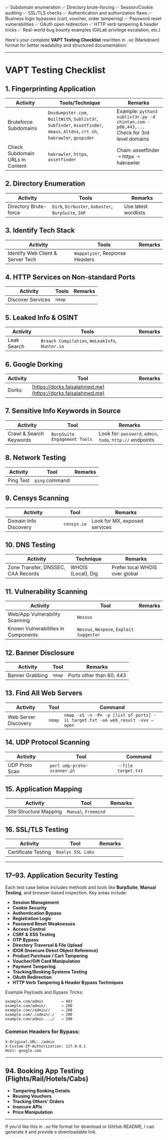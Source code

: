 ✅ Subdomain enumeration
✅ Directory brute-forcing
✅ Session/Cookie auditing
✅ SSL/TLS checks
✅ Authentication and authorization flaws
✅ Business logic bypasses (cart, voucher, order tampering)
✅ Password reset vulnerabilities
✅ OAuth open redirection
✅ HTTP verb tampering & header tricks
✅ Real-world bug bounty examples (GitLab privilege escalation, etc.)


Here's your complete **VAPT Testing Checklist** rewritten in `.md` (Markdown) format for better readability and structured documentation:

---

# VAPT Testing Checklist

## 1. Fingerprinting Application

|Activity|Tools/Technique|Remarks|
|---|---|---|
|Bruteforce Subdomains|`Dnsdumpster.com`, `BuiltWith`, `Sublist3r`, `Subfinder`, `Assetfinder`, `Amass`, `Altdns`, `crt.sh`, `hakrawler`, `gospider`|Example: `python3 sublist3r.py -d chintan.com -p80,443,...`  <br>Check for 3rd level domains|
|Check Subdomain URLs in Content|`hakrawler`, `httpx`, `assetfinder`|Chain: assetfinder ➝ httpx ➝ hakrawler|

## 2. Directory Enumeration

|Activity|Tools|Remarks|
|---|---|---|
|Directory Brute-force|`Dirb`, `Dirbuster`, `Gobuster`, `BurpSuite`, `ZAP`|Use latest wordlists|

## 3. Identify Tech Stack

|Activity|Tools|Remarks|
|---|---|---|
|Identify Web Client & Server Tech|`Wappalyzer`, Response Headers||

## 4. HTTP Services on Non-standard Ports

|Activity|Tools|Remarks|
|---|---|---|
|Discover Services|`nmap`||

## 5. Leaked Info & OSINT

|Activity|Tools|Remarks|
|---|---|---|
|Leak Search|`Breach Compilation`, `WeLeakInfo`, `Hunter.io`||

## 6. Google Dorking

|Activity|Tool|Remarks|
|---|---|---|
|Dorks|[https://dorks.faisalahmed.me](https://dorks.faisalahmed.me)||

## 7. Sensitive Info Keywords in Source

|Activity|Tool|Remarks|
|---|---|---|
|Crawl & Search Keywords|`BurpSuite Engagement Tools`|Look for: `password`, `admin`, `todo`, `http://` endpoints|

## 8. Network Testing

|Activity|Tool|Remarks|
|---|---|---|
|Ping Test|`ping` command||

## 9. Censys Scanning

|Activity|Tool|Remarks|
|---|---|---|
|Domain Info Discovery|`censys.io`|Look for MX, exposed services|

## 10. DNS Testing

|Activity|Technique|Remarks|
|---|---|---|
|Zone Transfer, DNSSEC, CAA Records|WHOIS (Local), Dig|Prefer local WHOIS over global|

## 11. Vulnerability Scanning

|Activity|Tool|Remarks|
|---|---|---|
|Web/App Vulnerability Scanning|`Nessus`||
|Known Vulnerabilities in Components|`Nessus`, `Nexpose`, `Exploit Suggestor`||

## 12. Banner Disclosure

|Activity|Tool|Remarks|
|---|---|---|
|Banner Grabbing|`nmap`|Ports other than 80, 443|

## 13. Find All Web Servers

|Activity|Tool|Command|
|---|---|---|
|Web Server Discovery|`nmap`|`nmap -sS -n -Pn -p [list of ports] -iL target.txt -oA web_result -vvv –open`|

## 14. UDP Protocol Scanning

|Activity|Tool|Command|
|---|---|---|
|UDP Proto Scan|`perl udp-proto-scanner.pl`|`--file target.txt`|

## 15. Application Mapping

|Activity|Tool|Remarks|
|---|---|---|
|Site Structure Mapping|`Manual`, `Freemind`||

## 16. SSL/TLS Testing

|Activity|Tool|Remarks|
|---|---|---|
|Certificate Testing|`Qualys SSL Labs`||

---

## 17–93. Application Security Testing

Each test case below includes methods and tools like **BurpSuite**, **Manual Testing**, and browser-based inspection. Key areas include:

- **Session Management**
- **Cookie Security**
- **Authentication Bypass**
- **Registration Logic**
- **Password Reset Weaknesses**
- **Access Control**
- **CSRF & XSS Testing**
- **OTP Bypass**
- **Directory Traversal & File Upload**
- **IDOR (Insecure Direct Object Reference)**
- **Product Purchase / Cart Tampering**
- **Voucher/Gift Card Manipulation**
- **Payment Tampering**
- **Tracking/Booking Systems Testing**
- **OAuth Redirection**
- **HTTP Verb Tampering & Header Bypass Techniques**

Example Payloads and Bypass Tricks:

```
example.com/admin        → 403
example.com/admin/.      → 200
example.com//admin//     → 200
example.com/./admin/./   → 200
example.com/admin ..;/   → 200
```

### Common Headers for Bypass:

```
X-Original-URL: /admin
X-Custom-IP-Authorization: 127.0.0.1
Host: google.com
```

---

## 94. Booking App Testing (Flights/Rail/Hotels/Cabs)

- **Tampering Booking Details**
- **Reusing Vouchers**
- **Tracking Others' Orders**
- **Insecure APIs**
- **Price Manipulation**

---

If you'd like this in `.md` file format for download or GitHub README, I can generate it and provide a downloadable link.
